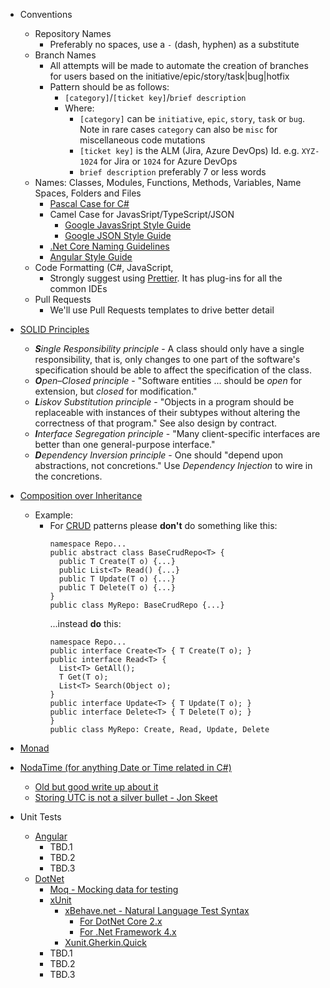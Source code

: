 - Conventions
  - Repository Names
    - Preferably no spaces, use a `-` (dash, hyphen) as a substitute
  - Branch Names
    - All attempts will be made to automate the creation of branches for users based on the initiative/epic/story/task|bug|hotfix
    - Pattern should be as follows:
      - `[category]`/`[ticket key]`/`brief description`
      - Where:
        - `[category]` can be `initiative`, `epic`, `story`, `task` or `bug`.
           Note in rare cases `category` can also be `misc` for miscellaneous code mutations 
        - `[ticket key]` is the ALM (Jira, Azure DevOps) Id. e.g. `XYZ-1024` for Jira or `1024` for Azure DevOps
        - `brief description` preferably 7 or less words
  - Names: Classes, Modules, Functions, Methods, Variables, Name Spaces, Folders and Files 
    - [Pascal Case for C#](https://github.com/ktaranov/naming-convention/blob/master/C%23%20Coding%20Standards%20and%20Naming%20Conventions.md)
    - Camel Case for JavasSript/TypeScript/JSON
      - [Google JavasSript Style Guide](https://google.github.io/styleguide/jsguide.html)
      - [Google JSON Style Guide](https://google.github.io/styleguide/jsoncstyleguide.xml)
    - [.Net Core Naming Guidelines](https://docs.microsoft.com/en-us/dotnet/standard/design-guidelines/naming-guidelines)
    - [Angular Style Guide](https://angular.io/guide/styleguide)
  - Code Formatting (C#, JavaScript, 
    - Strongly suggest using [Prettier](https://prettier.io/). It has plug-ins for all the common IDEs
  - Pull Requests
    - We'll use Pull Requests templates to drive better detail
- [SOLID Principles](https://en.wikipedia.org/wiki/SOLID)
  - _**S**ingle Responsibility principle_ - A class should only have a single responsibility, that is, only changes to one part of the software's specification should be able to affect the specification of the class.
  - _**O**pen–Closed principle_ - "Software entities ... should be _open_ for extension, but _closed_ for modification."
  - _**L**iskov Substitution principle_ - "Objects in a program should be replaceable with instances of their subtypes without altering the correctness of that program." See also design by contract.
  - _**I**nterface Segregation principle_ - "Many client-specific interfaces are better than one general-purpose interface."
  - _**D**ependency Inversion principle_ - One should "depend upon abstractions, not concretions." Use _Dependency Injection_ to wire in the concretions.
- [Composition over Inheritance](https://en.wikipedia.org/wiki/Composition_over_inheritance)
  - Example:
    - For [CRUD](https://en.wikipedia.org/wiki/Create,_read,_update_and_delete) patterns please **don't** do something like this:
      ```
      namespace Repo...
      public abstract class BaseCrudRepo<T> {
        public T Create(T o) {...}
        public List<T> Read() {...}
        public T Update(T o) {...}
        public T Delete(T o) {...}
      }
      public class MyRepo: BaseCrudRepo {...}
      ```
      ...instead **do** this:
      ```
      namespace Repo...
      public interface Create<T> { T Create(T o); }
      public interface Read<T> {
        List<T> GetAll();
        T Get(T o);
        List<T> Search(Object o);
      }
      public interface Update<T> { T Update(T o); }
      public interface Delete<T> { T Delete(T o); }
      }
      public class MyRepo: Create, Read, Update, Delete
      ```

- [Monad](https://en.wikipedia.org/wiki/Monad_(functional_programming))
- [NodaTime (for anything Date or Time related in C#)](https://www.nuget.org/packages/NodaTime)
  - [Old but good write up about it](https://msdn.microsoft.com/en-us/magazine/jj991981.aspx)
  - [Storing UTC is not a silver bullet - Jon Skeet](https://codeblog.jonskeet.uk/category/nodatime/)
- Unit Tests
  - [Angular](https://angular.io/guide/testing)
    - TBD.1
    - TBD.2
    - TBD.3
  - [DotNet](https://docs.microsoft.com/en-us/dotnet/core/testing/)
    - [Moq - Mocking data for testing](https://www.nuget.org/packages/moq/)
    - [xUnit](https://www.nuget.org/packages/xunit)
      - [xBehave.net - Natural Language Test Syntax](https://xbehave.github.io/)
        - [For DotNet Core 2.x](https://www.nuget.org/packages/Xbehave.Core/)
        - [For .Net Framework 4.x](https://www.nuget.org/packages/Xbehave/)
      - [Xunit.Gherkin.Quick](https://xbehave.github.io/)
    - TBD.1
    - TBD.2
    - TBD.3
